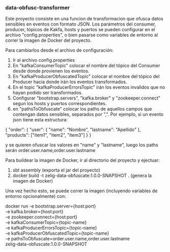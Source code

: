 ### data-obfusc-transformer

Este proyecto consiste en una funcion de transformacion que ofusca datos sensibles en eventos con formato JSON.
Los parámetros del consumer, producer, tópicos de Kakfa, hosts y puertos se pueden configurar en el archivo "config.properties", o bien pasarse como variables de entorno
al correr la imagen de Docker del proyecto.

Para cambiarlos desde el archivo de configuración:
1) Ir al archivo config.properties
2) En "kafkaConsumerTopic" colocar el nombre del tópico del Consumer desde donde provienen los eventos.
3) En "kafkaProducerObfuscatedTopic" colocar el nombre del tópico del Producer hacia donde irán los eventos transformados.
4) En el topic "kafkaProducerErrorsTopic" irán los eventos invalidos que no hayan podido ser transformados.
5) Configurar "bootstrap.servers", "kafka.broker" y "zookeeper.connect" segun los hosts y puertos correspondientes.
6) en "pathsToObfuscate" colocar los paths de aquellos campos que contengan datos sensibles, separados por ",". Por ejemplo, si un evento json tiene esta estructura:

{
 "order":
	{
   	 "user":
		{
      	 	"name": "Nombre",
      	 	"lastname": "Apellido"
   	 	},
   	 "products": ["item1", "item2", "item3"]
 	 }
}

y se quieren ofuscar los valores en "name" y "lastname", luego los paths serán order.user.name,order.user.lastname

Para buildear la imagen de Docker, ir al directorio del proyecto y ejectuar:
1) sbt assembly  (exporta el jar del proyecto)
2) docker build -t zelig-data-obfuscate:1.0.0-SNAPSHOT .    (genera la imagen de Docker)

Una vez hecho esto, se puede correr la imagen (incluyendo variables de entorno opcionalmente) con:

docker run -e bootstrap.server={host:port} \
	   -e kafka.broker={host:port} \
           -e zookeeper.connect={host:port} \
	   -e kafkaConsumerTopic={topic-name} \
           -e kafkaProducerErrorsTopic={topic-name} \
           -e kafkaProducerObfuscatedTopic={topic-name} \
           -e pathsToObfuscate=order.user.name,order.user.lastname \
           zelig-data-obfuscate:1.0.0-SNAPSHOT

